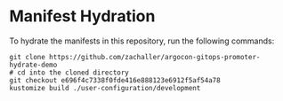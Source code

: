 # Manifest Hydration

To hydrate the manifests in this repository, run the following commands:

```shell
git clone https://github.com/zachaller/argocon-gitops-promoter-hydrate-demo
# cd into the cloned directory
git checkout e696f4c7338f0fde416e888123e6912f5af54a78
kustomize build ./user-configuration/development
```
